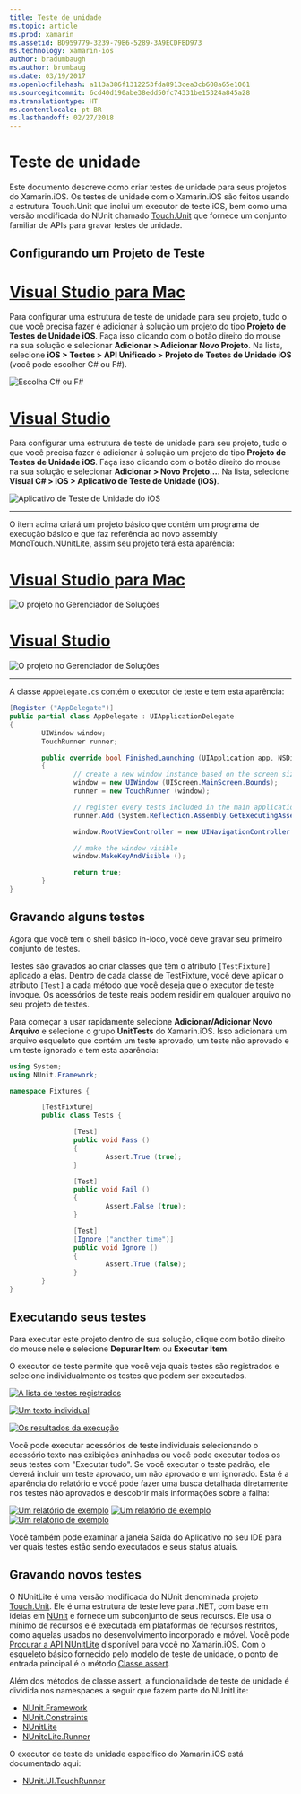 ```yaml
---
title: Teste de unidade
ms.topic: article
ms.prod: xamarin
ms.assetid: BD959779-3239-79B6-5289-3A9ECDFBD973
ms.technology: xamarin-ios
author: bradumbaugh
ms.author: brumbaug
ms.date: 03/19/2017
ms.openlocfilehash: a113a386f1312253fda8913cea3cb608a65e1061
ms.sourcegitcommit: 6cd40d190abe38edd50fc74331be15324a845a28
ms.translationtype: HT
ms.contentlocale: pt-BR
ms.lasthandoff: 02/27/2018
---
```

# <a name="unit-testing"></a>Teste de unidade

Este documento descreve como criar testes de unidade para seus projetos do Xamarin.iOS.
Os testes de unidade com o Xamarin.iOS são feitos usando a estrutura Touch.Unit que inclui um executor de teste iOS, bem como uma versão modificada do NUnit chamado [Touch.Unit](https://github.com/xamarin/Touch.Unit) que fornece um conjunto familiar de APIs para gravar testes de unidade.

## <a name="setting-up-a-test-project"></a>Configurando um Projeto de Teste

# <a name="visual-studio-for-mactabvsmac"></a>[Visual Studio para Mac](#tab/vsmac)

Para configurar uma estrutura de teste de unidade para seu projeto, tudo o que você precisa fazer é adicionar à solução um projeto do tipo **Projeto de Testes de Unidade iOS**. Faça isso clicando com o botão direito do mouse na sua solução e selecionar **Adicionar > Adicionar Novo Projeto**. Na lista, selecione **iOS > Testes > API Unificado > Projeto de Testes de Unidade iOS** (você pode escolher C# ou F#).

![](touch.unit-images/00.png "Escolha C# ou F#")

# <a name="visual-studiotabvswin"></a>[Visual Studio](#tab/vswin)

Para configurar uma estrutura de teste de unidade para seu projeto, tudo o que você precisa fazer é adicionar à solução um projeto do tipo **Projeto de Testes de Unidade iOS**. Faça isso clicando com o botão direito do mouse na sua solução e selecionar **Adicionar > Novo Projeto...**. Na lista, selecione **Visual C# > iOS > Aplicativo de Teste de Unidade (iOS)**.

![](touch.unit-images/00a.png "Aplicativo de Teste de Unidade do iOS")

-----

O item acima criará um projeto básico que contém um programa de execução básico e que faz referência ao novo assembly MonoTouch.NUnitLite, assim seu projeto terá esta aparência:

# <a name="visual-studio-for-mactabvsmac"></a>[Visual Studio para Mac](#tab/vsmac)

![](touch.unit-images/01.png "O projeto no Gerenciador de Soluções")

# <a name="visual-studiotabvswin"></a>[Visual Studio](#tab/vswin)

![](touch.unit-images/01a.png "O projeto no Gerenciador de Soluções")

-----

A classe `AppDelegate.cs` contém o executor de teste e tem esta aparência:

```csharp
[Register ("AppDelegate")]
public partial class AppDelegate : UIApplicationDelegate
{
        UIWindow window;
        TouchRunner runner;

        public override bool FinishedLaunching (UIApplication app, NSDictionary options)
        {
                // create a new window instance based on the screen size
                window = new UIWindow (UIScreen.MainScreen.Bounds);
                runner = new TouchRunner (window);

                // register every tests included in the main application/assembly
                runner.Add (System.Reflection.Assembly.GetExecutingAssembly ());

                window.RootViewController = new UINavigationController (runner.GetViewController ());

                // make the window visible
                window.MakeKeyAndVisible ();

                return true;
        }
}
```

## <a name="writing-some-tests"></a>Gravando alguns testes

Agora que você tem o shell básico in-loco, você deve gravar seu primeiro conjunto de testes.

Testes são gravados ao criar classes que têm o atributo `[TestFixture]` aplicado a elas. Dentro de cada classe de TestFixture, você deve aplicar o atributo `[Test]` a cada método que você deseja que o executor de teste invoque. Os acessórios de teste reais podem residir em qualquer arquivo no seu projeto de testes.

Para começar a usar rapidamente selecione **Adicionar/Adicionar Novo Arquivo** e selecione o grupo **UnitTests** do Xamarin.iOS. Isso adicionará um arquivo esqueleto que contém um teste aprovado, um teste não aprovado e um teste ignorado e tem esta aparência:

```csharp
using System;
using NUnit.Framework;

namespace Fixtures {

        [TestFixture]
        public class Tests {

                [Test]
                public void Pass ()
                {
                        Assert.True (true);
                }

                [Test]
                public void Fail ()
                {
                        Assert.False (true);
                }

                [Test]
                [Ignore ("another time")]
                public void Ignore ()
                {
                        Assert.True (false);
                }
        }
}
```

## <a name="running-your-tests"></a>Executando seus testes

Para executar este projeto dentro de sua solução, clique com botão direito do mouse nele e selecione **Depurar Item** ou **Executar Item**.

O executor de teste permite que você veja quais testes são registrados e selecione individualmente os testes que podem ser executados.

[ ![](touch.unit-images/02.png "A lista de testes registrados")](touch.unit-images/02.png) 

[ ![](touch.unit-images/03.png "Um texto individual")](touch.unit-images/03.png) 

[ ![](touch.unit-images/04.png "Os resultados da execução")](touch.unit-images/04.png)

Você pode executar acessórios de teste individuais selecionando o acessório texto nas exibições aninhadas ou você pode executar todos os seus testes com "Executar tudo". Se você executar o teste padrão, ele deverá incluir um teste aprovado, um não aprovado e um ignorado. Esta é a aparência do relatório e você pode fazer uma busca detalhada diretamente nos testes não aprovados e descobrir mais informações sobre a falha:

[ ![](touch.unit-images/05.png "Um relatório de exemplo")](touch.unit-images/05.png) [ ![](touch.unit-images/06.png "Um relatório de exemplo")](touch.unit-images/06.png) [ ![](touch.unit-images/07.png "Um relatório de exemplo")](touch.unit-images/07.png)

Você também pode examinar a janela Saída do Aplicativo no seu IDE para ver quais testes estão sendo executados e seus status atuais.

## <a name="writing-new-tests"></a>Gravando novos testes

O NUnitLite é uma versão modificada do NUnit denominada projeto [Touch.Unit](https://github.com/xamarin/Touch.Unit). Ele é uma estrutura de teste leve para .NET, com base em ideias em [NUnit](http://nunit.com/) e fornece um subconjunto de seus recursos.
Ele usa o mínimo de recursos e é executada em plataformas de recursos restritos, como aquelas usados no desenvolvimento incorporado e móvel. Você pode [Procurar a API NUnitLite](https://developer.xamarin.com/api/namespace/NUnitLite/) disponível para você no Xamarin.iOS. Com o esqueleto básico fornecido pelo modelo de teste de unidade, o ponto de entrada principal é o método [Classe assert](https://developer.xamarin.com/api/type/NUnit.Framework.Assert/).

Além dos métodos de classe assert, a funcionalidade de teste de unidade é dividida nos namespaces a seguir que fazem parte do NUnitLite:

-   [NUnit.Framework](https://developer.xamarin.com/api/namespace/NUnit.Framework/)
-   [NUnit.Constraints](https://developer.xamarin.com/api/namespace/NUnit.Framework.Constraints/)
-   [NUnitLite](https://developer.xamarin.com/api/namespace/NUnitLite/)
-   [NUniteLite.Runner](https://developer.xamarin.com/api/namespace/NUnitLite.Runner/)


O executor de teste de unidade específico do Xamarin.iOS está documentado aqui:

-   [NUnit.UI.TouchRunner](https://developer.xamarin.com/api/type/NUnit.UI.TouchRunner/)
